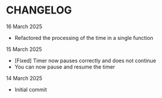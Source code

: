 # CHANGELOG

16 March 2025
- Refactored the processing of the time in a single function

15 March 2025
- [Fixed] Timer now pauses correctly and does not continue
- You can now pause and resume the timer

14 March 2025
- Initial commit
